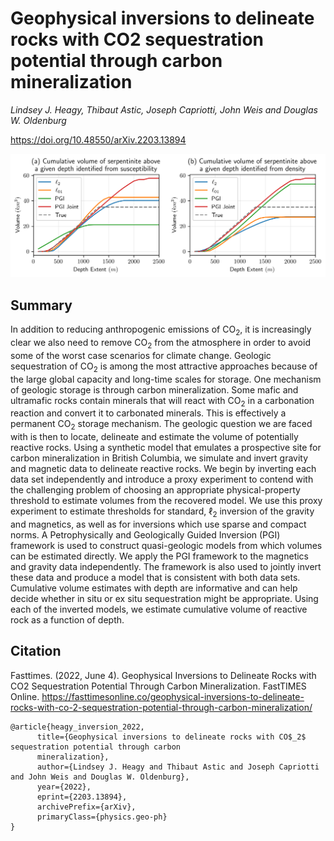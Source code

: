 # Geophysical inversions to delineate rocks with CO2 sequestration potential through carbon mineralization 

_Lindsey J. Heagy, Thibaut Astic, Joseph Capriotti, John Weis and Douglas W. Oldenburg_

https://doi.org/10.48550/arXiv.2203.13894

![estimated volume](./paper/thumbnail.png)

## Summary

In addition to reducing anthropogenic emissions of CO$_2$, it is increasingly clear we also need to remove CO$_2$ from the atmosphere in order to avoid some of the worst case scenarios for climate change. Geologic sequestration of CO$_2$ is among the most attractive approaches because of the large global capacity and long-time scales for storage. One mechanism of geologic storage is through carbon mineralization. Some mafic and ultramafic rocks contain minerals that will react with CO$_2$ in a carbonation reaction and convert it to carbonated minerals. This is effectively a permanent CO$_2$ storage mechanism. The geologic question we are faced with is then to locate, delineate and estimate the volume of potentially reactive rocks. Using a synthetic model that emulates a prospective site for carbon mineralization in British Columbia, we simulate and invert gravity and magnetic data to delineate reactive rocks. We begin by inverting each data set independently and introduce a proxy experiment to contend with the challenging problem of choosing an appropriate physical-property threshold to estimate volumes from the recovered model. We use this proxy experiment to estimate thresholds for standard, $\ell_2$ inversion of the gravity and magnetics, as well as for inversions which use sparse and compact norms. A Petrophysically and Geologically Guided Inversion (PGI) framework is used to construct quasi-geologic models from which volumes can be estimated directly. We apply the PGI framework to the magnetics and gravity data independently. The framework is also used to jointly invert these data and produce a model that is consistent with both data sets. Cumulative volume estimates with depth are informative and can help decide whether in situ or ex situ sequestration might be appropriate. Using each of the inverted models, we estimate cumulative volume of reactive rock as a function of depth. 

## Citation

Fasttimes. (2022, June 4). Geophysical Inversions to Delineate Rocks with CO2 Sequestration Potential Through Carbon Mineralization. FastTIMES Online. https://fasttimesonline.co/geophysical-inversions-to-delineate-rocks-with-co-2-sequestration-potential-through-carbon-mineralization/

```
@article{heagy_inversion_2022,
      title={Geophysical inversions to delineate rocks with CO$_2$ sequestration potential through carbon 
      mineralization}, 
      author={Lindsey J. Heagy and Thibaut Astic and Joseph Capriotti and John Weis and Douglas W. Oldenburg},
      year={2022},
      eprint={2203.13894},
      archivePrefix={arXiv},
      primaryClass={physics.geo-ph}
}

```
